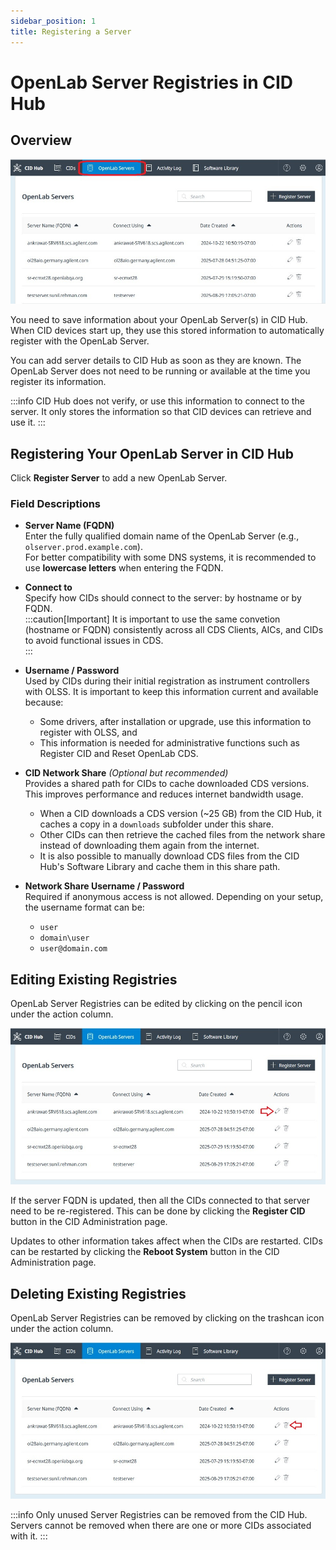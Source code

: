 ```yaml
---
sidebar_position: 1
title: Registering a Server
---
```


# OpenLab Server Registries in CID Hub

## Overview

![Register Server](./img/register-server.jpg)

You need to save information about your OpenLab Server(s) in CID Hub. When CID devices start up, they use this stored information to automatically register with the OpenLab Server.

You can add server details to CID Hub as soon as they are known. The OpenLab Server does not need to be running or available at the time you register its information.

:::info
CID Hub does not verify, or use this information to connect to the server. It only stores the information so that CID devices can retrieve and use it.
:::

## Registering Your OpenLab Server in CID Hub

Click **Register Server** to add a new OpenLab Server.  

### Field Descriptions  

- **Server Name (FQDN)**  
  Enter the fully qualified domain name of the OpenLab Server (e.g., `olserver.prod.example.com`).  
  For better compatibility with some DNS systems, it is recommended to use **lowercase letters** when entering the FQDN.  

- **Connect to**  
  Specify how CIDs should connect to the server: by hostname or by FQDN.  
  :::caution[Important]
  It is important to use the same convetion (hostname or FQDN) consistently across all CDS Clients, AICs, and CIDs to avoid functional issues in CDS.  
  :::

- **Username / Password**  
  Used by CIDs during their initial registration as instrument controllers with OLSS. It is important to keep this information current and available because:
  - Some drivers, after installation or upgrade, use this information to register with OLSS, and
  - This information is needed for administrative functions such as Register CID and Reset OpenLab CDS.  

- **CID Network Share** *(Optional but recommended)*  
  Provides a shared path for CIDs to cache downloaded CDS versions. This improves performance and reduces internet bandwidth usage.  
  - When a CID downloads a CDS version (~25 GB) from the CID Hub, it caches a copy in a `downloads` subfolder under this share.  
  - Other CIDs can then retrieve the cached files from the network share instead of downloading them again from the internet.  
  - It is also possible to manually download CDS files from the CID Hub's Software Library and cache them in this share path.  

- **Network Share Username / Password**  
  Required if anonymous access is not allowed. Depending on your setup, the username format can be:  
  - `user`  
  - `domain\user`  
  - `user@domain.com`

## Editing Existing Registries

OpenLab Server Registries can be edited by clicking on the pencil icon under the action column. 

![Edit Server](./img/server-edit.jpg)

If the server FQDN is updated, then all the CIDs connected to that server need to be re-registered. This can be done by clicking the **Register CID** button in the CID Administration page.

Updates to other information takes affect when the CIDs are restarted. CIDs can be restarted by clicking the **Reboot System** button in the CID Administration page.


## Deleting Existing Registries

OpenLab Server Registries can be removed by clicking on the trashcan icon under the action column. 

![Remove Server](./img/server-remove.jpg)

:::info 
Only unused Server Registries can be removed from the CID Hub. Servers cannot be removed when there are one or more CIDs associated with it.
:::
